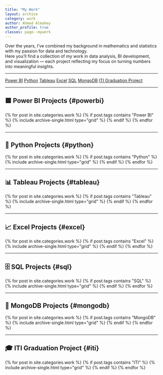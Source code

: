```yaml
---
title: "My Work"
layout: archive
category: work
author: Ahmed Almahey
author_profile: true
classes: page--mywork
---
```



Over the years, I’ve combined my background in mathematics and statistics with my passion for data and technology.  
Here you’ll find a collection of my work in data analysis, BI development, and visualization — each project reflecting my focus on turning numbers into meaningful insights.

---

<div class="tags-navigation">
  <a href="#powerbi" class="tag-btn">Power BI</a>
  <a href="#python" class="tag-btn">Python</a>
  <a href="#tableau" class="tag-btn">Tableau</a>
  <a href="#excel" class="tag-btn">Excel</a>
  <a href="#sql" class="tag-btn">SQL</a>
  <a href="#mongodb" class="tag-btn">MongoDB</a>
  <a href="#iti" class="tag-btn">ITI Graduation Project</a>
</div>

---

## 🟦 Power BI Projects {#powerbi}
<div class="entries-grid">
  {% for post in site.categories.work %}
    {% if post.tags contains "Power BI" %}
      {% include archive-single.html type="grid" %}
    {% endif %}
  {% endfor %}
</div>

---

## 🐍 Python Projects {#python}
<div class="entries-grid">
  {% for post in site.categories.work %}
    {% if post.tags contains "Python" %}
      {% include archive-single.html type="grid" %}
    {% endif %}
  {% endfor %}
</div>

---

## 📊 Tableau Projects {#tableau}
<div class="entries-grid">
  {% for post in site.categories.work %}
    {% if post.tags contains "Tableau" %}
      {% include archive-single.html type="grid" %}
    {% endif %}
  {% endfor %}
</div>

---

## 📈 Excel Projects {#excel}
<div class="entries-grid">
  {% for post in site.categories.work %}
    {% if post.tags contains "Excel" %}
      {% include archive-single.html type="grid" %}
    {% endif %}
  {% endfor %}
</div>

---

## 🗄️ SQL Projects {#sql}
<div class="entries-grid">
  {% for post in site.categories.work %}
    {% if post.tags contains "SQL" %}
      {% include archive-single.html type="grid" %}
    {% endif %}
  {% endfor %}
</div>

---

## 🍃 MongoDB Projects {#mongodb}
<div class="entries-grid">
  {% for post in site.categories.work %}
    {% if post.tags contains "MongoDB" %}
      {% include archive-single.html type="grid" %}
    {% endif %}
  {% endfor %}
</div>

---

## 🎓 ITI Graduation Project {#iti}
<div class="entries-grid">
  {% for post in site.categories.work %}
    {% if post.tags contains "ITI" %}
      {% include archive-single.html type="grid" %}
    {% endif %}
  {% endfor %}
</div>
